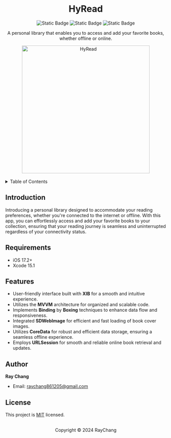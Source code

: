 <div align="center">

# HyRead

![Static Badge](https://img.shields.io/badge/Swift-5.0-orange?logo=swift&style=for-the-badge) 
![Static Badge](https://img.shields.io/badge/License-MIT-blue?style=for-the-badge) 
![Static Badge](https://img.shields.io/badge/iOS-17.2+-lightgrey?style=for-the-badge)

A personal library that enables you to access and add your favorite books, whether offline or online.

<img src="https://github.com/HRayChang/HyRead/assets/111962195/79ed3227-ccea-48b7-8ec4-5b0f17329818" alt="HyRead" width="400">
</div>

<br />

<details>
  <summary>Table of Contents</summary>
  <ul>
    <li><a href="#introduction">Introduction</a></li>
    <li><a href="#requirements">Requirements</a></li>
    <li><a href="#features">Features</a></li>
    <li><a href="#author">Author</a></li>
    <li><a href="#license">License</a></li>
  </ul>
</details>

<!-- Introduction -->
## Introduction
Introducing a personal library designed to accommodate your reading preferences, whether you're connected to the internet or offline. With this app, you can effortlessly access and add your favorite books to your collection, ensuring that your reading journey is seamless and uninterrupted regardless of your connectivity status.

<!-- Requirements -->
## Requirements
- iOS 17.2+
- Xcode 15.1

<!-- Features -->
## Features
- User-friendly interface built with **XIB** for a smooth and intuitive experience.
- Utilizes the **MVVM** architecture for organized and scalable code.
- Implements **Binding** by **Boxing** techniques to enhance data flow and responsiveness.
- Integrated **SDWebImage** for efficient and fast loading of book cover images.
- Utilizes **CoreData** for robust and efficient data storage, ensuring a seamless offline experience.
- Employs **URLSession** for smooth and reliable online book retrieval and updates.

<!-- Author -->
## Author
 **Ray Chang**
* Email: [raychang861205@gmail.com]()

<!-- License -->
## License
This project is [MIT](https://github.com/HRayChang/Art-Institute-of-Chicago/blob/main/LICENSE) licensed.

<br />

<div align="center">
Copyright © 2024 RayChang
</div>
